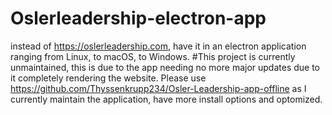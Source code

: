 # Oslerleadership-electron-app
instead of https://oslerleadership.com, have it in an electron application ranging from Linux, to macOS, to Windows.
#This project is currently unmaintained, this is due to the app needing no more major updates due to it completely rendering the website. Please use https://github.com/Thyssenkrupp234/Osler-Leadership-app-offline as I currently maintain the application, have more install options and optomized.
